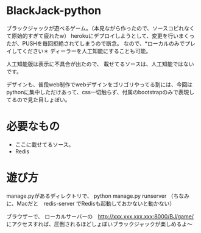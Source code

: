 # BlackJack-python
ブラックジャックが遊べるゲーム。（本見ながら作ったので、ソースコピれなくて原始的すぎて疲れたw）
herokuにデプロイしようとして、変更を行いまくったが、PUSHを毎回拒絶されてしまうので断念。
なので、*ローカルのみでプレイしてください＊
ディーラーを人工知能にすることも可能。

人工知能版は表示に不具合が出たので、
載せてるソースは、人工知能ではないです。

デザインも、普段web制作でwebデザインをゴリゴリやってる割には、今回はpythonに集中しただけあって、css一切触らず、付属のbootstrapのみで表現してるので見た目しょぼい。

# 必要なもの
- ここに載せてるソース。
- Redis

# 遊び方
manage.pyがあるディレクトリで、
    python manage.py runserver
（ちなみに、Macだと　redis-server でRedisも起動しておかないと動かない）

ブラウザーで、 ローカルサーバーの　http://xxx.xxx.xxx.xxx:8000/BJ/game/
にアクセスすれば、圧倒されるほどしょぼいブラックジャックが楽しめるよ〜
